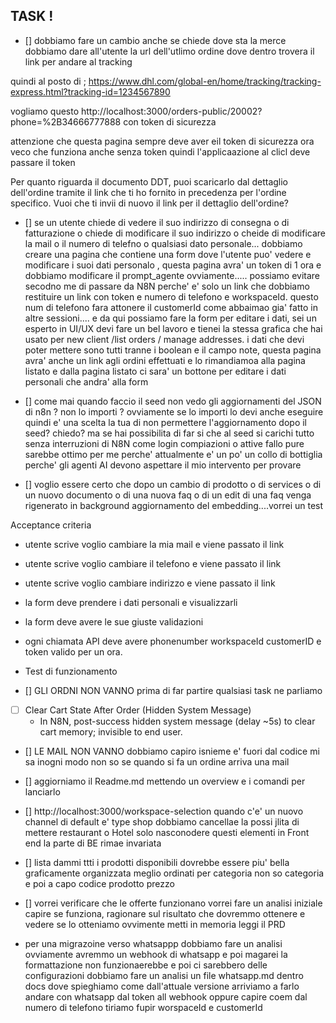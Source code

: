 ## TASK !
 


- [] dobbiamo fare un cambio anche se chiede dove sta la merce
 dobbiamo dare all'utente la url dell'utlimo ordine dove dentro trovera il link per andare al tracking 

quindi al posto di ;
https://www.dhl.com/global-en/home/tracking/tracking-express.html?tracking-id=1234567890

vogliamo questo 
http://localhost:3000/orders-public/20002?phone=%2B34666777888
con token di sicurezza

attenzione che questa pagina sempre deve aver eil token di sicurezza ora veco che funziona anche senza token quindi l'applicaazione al clicl deve passare il token





Per quanto riguarda il documento DDT, puoi scaricarlo dal dettaglio dell'ordine tramite il link che ti ho fornito in precedenza per l'ordine specifico. Vuoi che ti invii di nuovo il link per il dettaglio dell'ordine?




- [] se un utente chiede di vedere il  suo indirizzo di consegna o di fatturazione o  chiede di modificare il suo indirizzo o cheide di modificare la mail o il numero di telefno o qualsiasi dato personale... dobbiamo creare una pagina che contiene una form dove l'utente puo' vedere e modificare i suoi dati personalo , questa pagina avra' un token di 1 ora e dobbiamo modificare il prompt_agente ovviamente..... possiamo evitare secodno me di passare da N8N perche' e' solo un link che dobbiamo restituire un link con token  e numero di telefono e workspaceId.
questo num di telefono  fara attonere il customerId come abbaimao gia' fatto in altre sessioni.... e da qui possiamo fare la form per editare i dati, sei un esperto in UI/UX devi fare un bel lavoro e tienei la stessa grafica che hai usato per new client /list orders / manage addresses. 
i dati che devi poter mettere sono tutti tranne i boolean e il campo note, questa pagina avra' anche un link agli ordini effettuati e lo rimandiamoa alla pagina listato e dalla pagina listato ci sara' un bottone per editare i dati personali che andra' alla form

- [] come mai quando faccio il seed non vedo gli aggiornamenti del JSON di n8n ? non lo importi ? ovviamente se lo importi lo devi anche eseguire quindi e' una scelta la tua di non permettere l'aggiornamento dopo il seed? chiedo? ma se hai possibilita di far si che al seed si carichi tutto senza interruzioni di N8N come login compiazioni o attive fallo pure sarebbe ottimo per me perche' attualmente e' un po' un collo di bottiglia perche' gli agenti AI devono aspettare il mio intervento per provare


- [] voglio essere certo che dopo un cambio di prodotto o di services o di un nuovo documento o di una nuova faq o di un edit di una faq venga rigenerato in background aggiornamento del embedding....vorrei un test 



Acceptance criteria 
- utente scrive voglio cambiare la mia mail e viene passato il link
- utente scrive voglio cambiare il telefono  e viene passato il link
- utente scrive voglio cambiare indirizzo  e viene passato il link
- la form deve prendere i dati personali e visualizzarli
- la form deve avere le sue giuste validazioni 
- ogni chiamata API deve avere phonenumber workspaceId customerID e token valido per un ora.
- Test di funzionamento


- [] GLI ORDNI NON VANNO prima di far partire qualsiasi task ne parliamo

- [ ] Clear Cart State After Order (Hidden System Message)
  - In N8N, post-success hidden system message (delay ~5s) to clear cart memory; invisible to end user.


- [] LE MAIL NON VANNO dobbiamo capiro isnieme e' fuori dal codice mi sa inogni modo non so se quando si fa un ordine arriva una mail


- [] aggiorniamo il Readme.md mettendo un overview e i comandi per lanciarlo



- [] http://localhost:3000/workspace-selection quando c'e' un nuovo channel di default e' type shop dobbiamo cancellae la possi jlita di mettere restaurant o Hotel solo nasconodere questi elementi in Front end la parte di BE rimae invariata


- [] lista dammi ttti i prodotti disponibili dovrebbe essere piu' bella graficamente organizzata meglio ordinati per categoria
non so categoria e poi a capo codice prodotto prezzo



- [] vorrei verificare che le offerte funzionano vorrei fare un analisi iniziale
capire se funziona, ragionare sul risultato che dovremmo ottenere e vedere se lo otteniamo
ovvimente metti in memoria leggi il PRD


- per una migrazoine verso whatsappp dobbiamo fare un analisi ovviamente avremmo un webhook di whatsapp e poi magarei la formattazione non funzionaerebbe e poi ci sarebbero delle configurazioni dobbiamo fare un analisi un file whatsapp.md dentro docs dove spieghiamo come dall'attuale versione arriviamo a farlo andare con whatsapp dal token all webhook
oppure capire coem dal numero di telefono tiriamo fupir worspaceId e customerId


